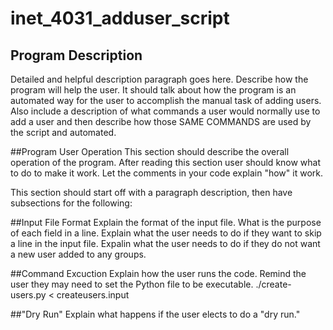# inet_4031_adduser_script
## Program Description
Detailed and helpful description paragraph goes here. Describe how the program will help the user. It should talk about how the program is an automated way for the user to accomplish the manual task of adding users. Also include a description of what commands a user would normally use to add a user and then describe how those SAME COMMANDS are used by the script and automated.

##Program User Operation
This section should describe the overall operation of the program. After reading this section user should know what to do to make it work. Let the comments in your code explain "how" it work.

This section should start off with a paragraph description, then have subsections for the following:

##Input File Format
Explain the format of the input file. What is the purpose of each field in a line. Explain what the user needs to do if they want to skip a line in the input file. Expalin what the user needs to do if they do not want a new user added to any groups.

##Command Excuction
Explain how the user runs the code. Remind the user they may need to set the Python file to be executable. ./create-users.py < createusers.input

##"Dry Run"
Explain what happens if the user elects to do a "dry run."
